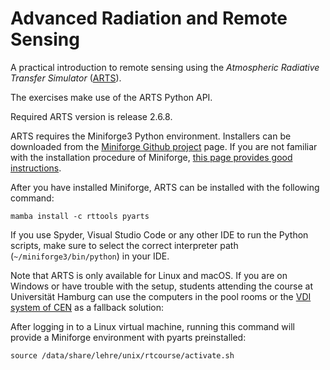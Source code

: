 # Advanced Radiation and Remote Sensing

A practical introduction to remote sensing using the
_Atmospheric Radiative Transfer Simulator_ ([ARTS][arts]).

The exercises make use of the ARTS Python API.

Required ARTS version is release 2.6.8.

ARTS requires the Miniforge3 Python environment.
Installers can be downloaded from the [Miniforge Github project][conda] page.
If you are not familiar with the installation procedure of Miniforge, [this page provides good instructions][robotology].

After you have installed Miniforge, ARTS can be installed with the following command:
```
mamba install -c rttools pyarts
```

If you use Spyder, Visual Studio Code or any other IDE  to run the Python scripts, make sure to select the correct interpreter path (`~/miniforge3/bin/python`) in your IDE.

Note that ARTS is only available for Linux and macOS. If you are on Windows or have trouble with the setup, students attending the course at Universität Hamburg can use the computers in the pool rooms or the [VDI system of CEN][vdi-cen] as a fallback solution:

After logging in to a Linux virtual machine, running this command will provide a Miniforge environment with pyarts preinstalled:

```
source /data/share/lehre/unix/rtcourse/activate.sh
```

[arts]: http://radiativetransfer.org/
[vdi-cen]: https://www.cen.uni-hamburg.de/facilities/cen-it/vdi.html
[conda]: https://github.com/conda-forge/miniforge#miniforge
[robotology]: https://github.com/robotology/robotology-superbuild/blob/master/doc/install-miniforge.md
